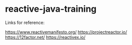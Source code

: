 # reactive-java-training

Links for reference:

https://www.reactivemanifesto.org/
https://projectreactor.io/
https://12factor.net/
https://reactivex.io/

